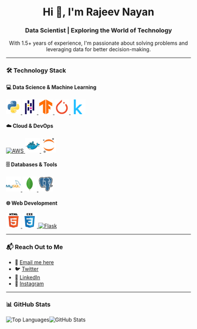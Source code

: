 <h1 align="center">Hi 👋, I'm Rajeev Nayan</h1>
<h3 align="center">Data Scientist | Exploring the World of Technology</h3>
<p align="center">With 1.5+ years of experience, I'm passionate about solving problems and leveraging data for better decision-making.</p>

---

### 🛠️ Technology Stack

#### 💻 Data Science & Machine Learning
<p align="left">
  <a href="https://www.python.org" target="_blank">
    <img src="https://raw.githubusercontent.com/devicons/devicon/master/icons/python/python-original.svg" alt="Python" width="40" height="40"/>
  </a>
  <a href="https://pandas.pydata.org/" target="_blank">
    <img src="https://raw.githubusercontent.com/devicons/devicon/master/icons/pandas/pandas-original.svg" alt="Pandas" width="40" height="40"/>
  </a>
  <a href="https://www.tensorflow.org/" target="_blank">
    <img src="https://raw.githubusercontent.com/devicons/devicon/master/icons/tensorflow/tensorflow-original.svg" alt="TensorFlow" width="40" height="40"/>
  </a>
  <a href="https://www.pytorch.org/" target="_blank">
    <img src="https://raw.githubusercontent.com/devicons/devicon/master/icons/pytorch/pytorch-original.svg" alt="PyTorch" width="40" height="40"/>
  </a>
  <a href="https://www.kaggle.com/" target="_blank">
    <img src="https://raw.githubusercontent.com/devicons/devicon/master/icons/kaggle/kaggle-original.svg" alt="Kaggle" width="40" height="40"/>
  </a>
</p>

#### ☁️ Cloud & DevOps
<p align="left">
  <a href="https://aws.amazon.com/" target="_blank">
    <img src="https://www.vectorlogo.zone/logos/amazon_aws/amazon_aws-ar21.svg" alt="AWS" width="40" height="40"/>
  </a>
  <a href="https://www.docker.com/" target="_blank">
    <img src="https://raw.githubusercontent.com/devicons/devicon/master/icons/docker/docker-original.svg" alt="Docker" width="40" height="40"/>
  </a>
  <a href="https://www.jupyter.org/" target="_blank">
    <img src="https://raw.githubusercontent.com/devicons/devicon/master/icons/jupyter/jupyter-original.svg" alt="Jupyter" width="40" height="40"/>
  </a>
</p>

#### 🗄️ Databases & Tools
<p align="left">
  <a href="https://www.mysql.com/" target="_blank">
    <img src="https://raw.githubusercontent.com/devicons/devicon/master/icons/mysql/mysql-original-wordmark.svg" alt="MySQL" width="40" height="40"/>
  </a>
  <a href="https://www.mongodb.com/" target="_blank">
    <img src="https://raw.githubusercontent.com/devicons/devicon/master/icons/mongodb/mongodb-original.svg" alt="MongoDB" width="40" height="40"/>
  </a>
  <a href="https://www.postgresql.org/" target="_blank">
    <img src="https://raw.githubusercontent.com/devicons/devicon/master/icons/postgresql/postgresql-original.svg" alt="PostgreSQL" width="40" height="40"/>
  </a>
</p>

#### 🌐 Web Development
<p align="left">
  <a href="https://www.w3.org/html/" target="_blank">
    <img src="https://raw.githubusercontent.com/devicons/devicon/master/icons/html5/html5-original-wordmark.svg" alt="HTML5" width="40" height="40"/>
  </a>
  <a href="https://www.w3schools.com/css/" target="_blank">
    <img src="https://raw.githubusercontent.com/devicons/devicon/master/icons/css3/css3-original-wordmark.svg" alt="CSS3" width="40" height="40"/>
  </a>
  <a href="https://flask.palletsprojects.com/" target="_blank">
    <img src="https://www.vectorlogo.zone/logos/palletsprojects_flask/palletsprojects_flask-ar21~v2.svg" alt="Flask" width="40" height="40"/>
  </a>
</p>

---

### 📬 Reach Out to Me

- 📧 [Email me here](mailto:rnayan516@gmail.com)
- 🐦 [Twitter](https://twitter.com/_rajiv___)
- 🔗 [LinkedIn](https://linkedin.com/in/rajeev-nayan-9abb361a0)
- 📸 [Instagram](https://instagram.com/_rajiv_dubey_)

---

### 📊 GitHub Stats

<p>
  <img align="left" src="https://github-readme-stats.vercel.app/api/top-langs?username=rajiv8&show_icons=true&locale=en&layout=compact" alt="Top Languages" />
  <img align="left" src="https://github-readme-stats.vercel.app/api?username=rajiv8&show_icons=true&locale=en" alt="GitHub Stats" />
</p>
